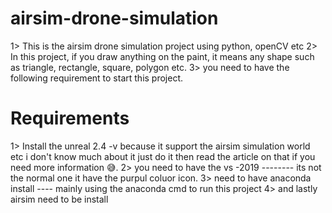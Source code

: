# airsim-drone-simulation
1> This is the airsim drone simulation project using python, openCV etc
2> In this project, if you draw anything on the paint, it means any shape such as triangle, rectangle, square, polygon etc.
3> you need to have the following requirement to start this project.

# Requirements
1> Install the unreal 2.4 -v because it support the airsim simulation world etc i don't know much about it just do it then read the article on that if you need more information 😅.
2> you need to have the vs -2019 -------- its not the normal one it have the purpul coluor icon.
3> need to have anaconda install ---- mainly using the anaconda cmd to run this project
4> and lastly airsim need to be install
